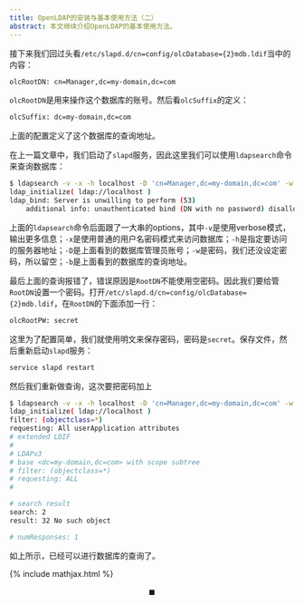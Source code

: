 ```yaml
---
title: OpenLDAP的安装与基本使用方法（二）
abstract: 本文继续介绍OpenLDAP的基本使用方法。
---
```




接下来我们回过头看`/etc/slapd.d/cn=config/olcDatabase={2}mdb.ldif`当中的内容：

```txt
olcRootDN: cn=Manager,dc=my-domain,dc=com
```

`olcRootDN`是用来操作这个数据库的账号。然后看`olcSuffix`的定义：

```txt
olcSuffix: dc=my-domain,dc=com
```

上面的配置定义了这个数据库的查询地址。

在上一篇文章中，我们启动了`slapd`服务，因此这里我们可以使用`ldapsearch`命令来查询数据库：

```bash
$ ldapsearch -v -x -h localhost -D 'cn=Manager,dc=my-domain,dc=com' -w '' -b 'dc=my-domain,dc=com'
ldap_initialize( ldap://localhost )
ldap_bind: Server is unwilling to perform (53)
	additional info: unauthenticated bind (DN with no password) disallowed
```

上面的`ldapsearch`命令后面跟了一大串的options，其中`-v`是使用verbose模式，输出更多信息；`-x`是使用普通的用户名密码模式来访问数据库；`-h`是指定要访问的服务器地址；`-D`是上面看到的数据库管理员账号；`-w`是密码，我们还没设定密码，所以留空；`-b`是上面看到的数据库的查询地址。

最后上面的查询报错了，错误原因是`RootDN`不能使用空密码。因此我们要给管`RootDN`设置一个密码。打开`/etc/slapd.d/cn=config/olcDatabase={2}mdb.ldif`，在`RootDN`的下面添加一行：

```txt
olcRootPW: secret
```

这里为了配置简单，我们就使用明文来保存密码，密码是`secret`。保存文件，然后重新启动`slapd`服务：

```bash
service slapd restart
```

然后我们重新做查询，这次要把密码加上

```bash
$ ldapsearch -v -x -h localhost -D 'cn=Manager,dc=my-domain,dc=com' -w 'secret' -b 'dc=my-domain,dc=com'
ldap_initialize( ldap://localhost )
filter: (objectclass=*)
requesting: All userApplication attributes
# extended LDIF
#
# LDAPv3
# base <dc=my-domain,dc=com> with scope subtree
# filter: (objectclass=*)
# requesting: ALL
#

# search result
search: 2
result: 32 No such object

# numResponses: 1
```

如上所示，已经可以进行数据库的查询了。

{% include mathjax.html %}

$$\blacksquare$$


